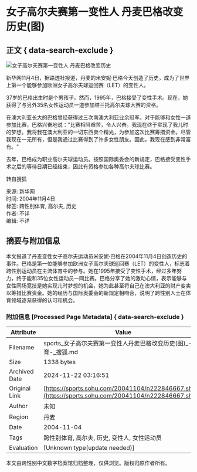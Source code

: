# 女子高尔夫赛第一变性人 丹麦巴格改变历史(图)

## 正文 { data-search-exclude }


![女子高尔夫赛第一变性人 丹麦巴格改变历史](https://photo.sohu.com/20041104/Img222846689.jpg)

新华网11月4日，据路透社报道，丹麦的米安妮·巴格今天创造了历史，成为了世界上第一个能够参加欧洲女子高尔夫球巡回赛（LET）的变性人。

37岁的巴格出生时是个男孩子。然而，1995年，巴格接受了变性手术。现在，她获得了与另外35名女性运动员一道参加塔兰托高尔夫球大赛的资格。

在澳大利亚长大的巴格曾经获得过三次南澳大利亚业余冠军。对于能够和女性一道参加比赛，巴格兴奋地说："比赛相当艰苦，令人兴奋。我现在终于实现了我儿时的梦想。我将我在澳大利亚的一切东西卖个精光，为参加这次比赛筹措资金。尽管我现在一无所有，但是我通过比赛得到了许多女性朋友。因此，我现在感到非常富有。"

去年，巴格成为职业高尔夫球运动员。按照国际奥委会的新规定，巴格接受变性手术之后的等待日期已经结束，因此有资格参加各种高尔夫球比赛。

转自搜狐

来源: 新华网  
时间: 2004年11月4日  
标签: 跨性别体育, 高尔夫, 历史  
作者: 不详  
编辑: 不详  

## 摘要与附加信息

<!-- tcd_abstract -->
本文报道了丹麦变性女子高尔夫运动员米安妮·巴格在2004年11月4日创造历史的事件。巴格是第一位能够参加欧洲女子高尔夫球巡回赛（LET）的变性人，标志着跨性别运动员在主流体育中的参与。她在1995年接受了变性手术，经过多年努力，终于能和35位女性运动员一同比赛。巴格分享了她的激动心情，表示能够与女性同场竞技是她实现儿时梦想的机会，她为此甚至将自己在澳大利亚的财产变卖以筹措比赛资金。她的经历与国际奥委会的新规定相吻合，说明了跨性别人士在体育领域逐渐获得的认可和机会。
<!-- tcd_abstract_end -->

### 附加信息 [Processed Page Metadata] { data-search-exclude }

| Attribute       | Value                                  |
|-----------------|----------------------------------------|
| Filename        | sports_女子高尔夫赛第一变性人丹麦巴格改变历史(图)_-_体育-_搜狐.md                             |
| Size            | 1338 bytes                           |
| Archived Date   | 2024-11-22 03:16:51                             |
| Original Link   | [https://sports.sohu.com/20041104/n222846667.shtml](https://sports.sohu.com/20041104/n222846667.shtml)                       |
| Author          | 未知                               |
| Region          | 丹麦                               |
| Date            | 2004-11-04                                 |
| Tags            | 跨性别体育, 高尔夫, 历史, 变性人, 女性运动员                                 |
| Evaluation            | [Unknown type(update needed)]                                 |
<!-- tcd_table_end -->

本文由跨性别中文数字档案馆归档整理，仅供浏览。版权归原作者所有。
